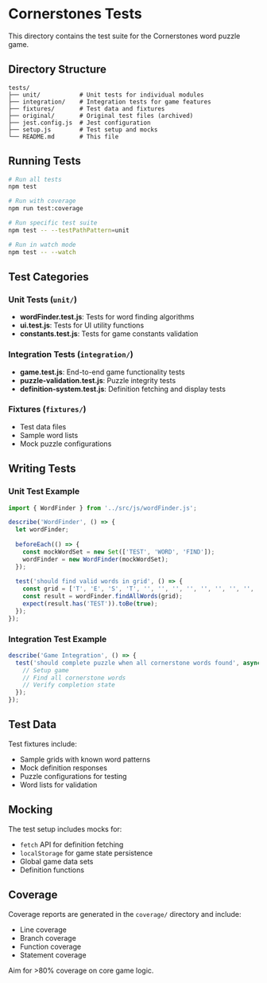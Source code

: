 # Cornerstones Tests

This directory contains the test suite for the Cornerstones word puzzle game.

## Directory Structure

```
tests/
├── unit/           # Unit tests for individual modules
├── integration/    # Integration tests for game features
├── fixtures/       # Test data and fixtures
├── original/       # Original test files (archived)
├── jest.config.js  # Jest configuration
├── setup.js        # Test setup and mocks
└── README.md       # This file
```

## Running Tests

```bash
# Run all tests
npm test

# Run with coverage
npm run test:coverage

# Run specific test suite
npm test -- --testPathPattern=unit

# Run in watch mode
npm test -- --watch
```

## Test Categories

### Unit Tests (`unit/`)
- **wordFinder.test.js**: Tests for word finding algorithms
- **ui.test.js**: Tests for UI utility functions
- **constants.test.js**: Tests for game constants validation

### Integration Tests (`integration/`)
- **game.test.js**: End-to-end game functionality tests
- **puzzle-validation.test.js**: Puzzle integrity tests
- **definition-system.test.js**: Definition fetching and display tests

### Fixtures (`fixtures/`)
- Test data files
- Sample word lists
- Mock puzzle configurations

## Writing Tests

### Unit Test Example

```javascript
import { WordFinder } from '../src/js/wordFinder.js';

describe('WordFinder', () => {
  let wordFinder;
  
  beforeEach(() => {
    const mockWordSet = new Set(['TEST', 'WORD', 'FIND']);
    wordFinder = new WordFinder(mockWordSet);
  });
  
  test('should find valid words in grid', () => {
    const grid = ['T', 'E', 'S', 'T', '', '', '', '', '', '', '', '', '', '', '', ''];
    const result = wordFinder.findAllWords(grid);
    expect(result.has('TEST')).toBe(true);
  });
});
```

### Integration Test Example  

```javascript
describe('Game Integration', () => {
  test('should complete puzzle when all cornerstone words found', async () => {
    // Setup game
    // Find all cornerstone words
    // Verify completion state
  });
});
```

## Test Data

Test fixtures include:
- Sample grids with known word patterns
- Mock definition responses
- Puzzle configurations for testing
- Word lists for validation

## Mocking

The test setup includes mocks for:
- `fetch` API for definition fetching
- `localStorage` for game state persistence
- Global game data sets
- Definition functions

## Coverage

Coverage reports are generated in the `coverage/` directory and include:
- Line coverage
- Branch coverage
- Function coverage
- Statement coverage

Aim for >80% coverage on core game logic.